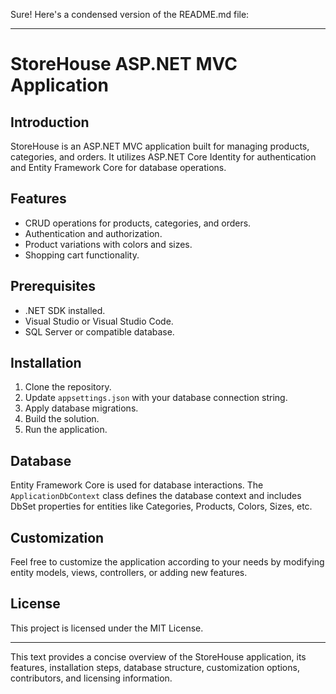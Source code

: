 Sure! Here's a condensed version of the README.md file:

---

# StoreHouse ASP.NET MVC Application

## Introduction
StoreHouse is an ASP.NET MVC application built for managing products, categories, and orders. It utilizes ASP.NET Core Identity for authentication and Entity Framework Core for database operations.

## Features
- CRUD operations for products, categories, and orders.
- Authentication and authorization.
- Product variations with colors and sizes.
- Shopping cart functionality.

## Prerequisites
- .NET SDK installed.
- Visual Studio or Visual Studio Code.
- SQL Server or compatible database.

## Installation
1. Clone the repository.
2. Update `appsettings.json` with your database connection string.
3. Apply database migrations.
4. Build the solution.
5. Run the application.

## Database
Entity Framework Core is used for database interactions. The `ApplicationDbContext` class defines the database context and includes DbSet properties for entities like Categories, Products, Colors, Sizes, etc.

## Customization
Feel free to customize the application according to your needs by modifying entity models, views, controllers, or adding new features.

## License
This project is licensed under the MIT License.

---

This text provides a concise overview of the StoreHouse application, its features, installation steps, database structure, customization options, contributors, and licensing information.
